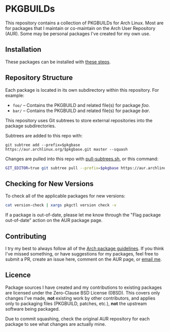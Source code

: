 # PKGBUILDs

This repository contains a collection of PKGBUILDs for Arch Linux. Most are for packages that I maintain or co-maintain on the Arch User Repository (AUR). Some may be personal packages I've created for my own use.

## Installation

These packages can be installed with [these steps](https://wiki.archlinux.org/title/Arch_User_Repository#Installing_and_upgrading_packages).

## Repository Structure

Each package is located in its own subdirectory within this repository. For example:
- `foo/` – Contains the PKGBUILD and related file(s) for package *foo*.
- `bar/` – Contains the PKGBUILD and related file(s) for package *bar*.

This repository uses Git subtrees to store external repositories into the package subdirectories.

Subtrees are added to this repo with: 
```
git subtree add --prefix=$pkgbase https://aur.archlinux.org/$pkgbase.git master --squash
```

Changes are pulled into this repo with [pull-subtrees.sh](https://github.com/AlphaLynx0/PKGBUILDs/blob/master/pull-subtrees.sh), or this command: 
```bash
GIT_EDITOR=true git subtree pull --prefix=$pkgbase https://aur.archlinux.org/$pkgbase.git master --squash
```

## Checking for New Versions

To check all of the applicable packages for new versions:
```bash
cat version-check | xargs pkgctl version check -v
```

If a package is out-of-date, please let me know through the "Flag package out-of-date" action on the AUR package page.

## Contributing

I try my best to always follow all of the [Arch package guidelines](https://wiki.archlinux.org/title/Arch_package_guidelines). If you think I've missed something, or have suggestions for my packages, feel free to submit a PR, create an issue here, comment on the AUR page, or [email me](mailto:AlphaLynx@protonmail.com).

## Licence

Package sources I have created and my contributions to existing packages are licensed under the Zero-Clause BSD License (0BSD). This covers only changes I've made, **not** existing work by other contributors, and applies only to packaging files (PKGBUILD, patches, etc.), **not** the upstream software being packaged.

Due to commit squashing, check the original AUR repository for each package to see what changes are actually mine.

